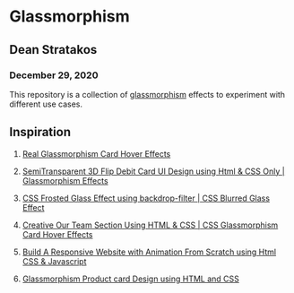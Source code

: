 # Glassmorphism

## Dean Stratakos

### December 29, 2020

This repository is a collection of [glassmorphism](https://uxdesign.cc/glassmorphism-in-user-interfaces-1f39bb1308c9)
effects to experiment with different use cases.

## Inspiration

1. [Real Glassmorphism Card Hover Effects](https://youtu.be/hv0rNxr1XXk)

2. [SemiTransparent 3D Flip Debit Card UI Design using Html & CSS Only | Glassmorphism Effects](https://youtu.be/XeX1vsaufF0)

3. [CSS Frosted Glass Effect using backdrop-filter | CSS Blurred Glass  Effect](https://youtu.be/-2mkoKVbmGg)

4. [Creative Our Team Section Using HTML & CSS | CSS Glassmorphism Card Hover Effects](https://youtu.be/Q22Tli-D4mw)

5. [Build A Responsive Website with Animation From Scratch using Html CSS & Javascript](https://youtu.be/YRAoM4-Eb4A)

6. [Glassmorphism Product card Design using HTML and CSS](https://www.youtube.com/watch?v=BwNoYkiq6v4)